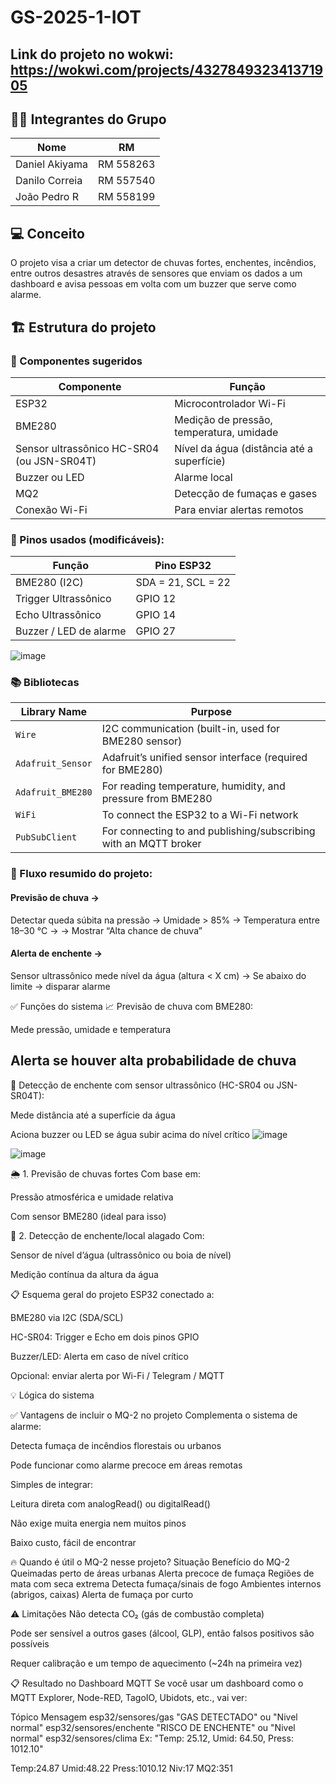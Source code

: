 # GS-2025-1-IOT

## Link do projeto no wokwi: https://wokwi.com/projects/432784932341371905

## 👨‍💻 Integrantes do Grupo
| Nome           | RM        |
|----------------|-----------|
| Daniel Akiyama | RM 558263 |
| Danilo Correia | RM 557540 |
| João Pedro R   | RM 558199 |

## 💻 Conceito
O projeto visa a criar um detector de chuvas fortes, enchentes, incêndios, entre outros desastres através de sensores que enviam os dados a um dashboard e avisa pessoas em volta com um buzzer que serve como alarme.

## 🏗️ Estrutura do projeto
### 🧰 Componentes sugeridos
|Componente	                                  | Função                                    |
|---------------------------------------------|-------------------------------------------|
|ESP32                                        | Microcontrolador Wi-Fi                    |
|BME280	                                      | Medição de pressão, temperatura, umidade  |
|Sensor ultrassônico HC-SR04 (ou JSN-SR04T)	  | Nível da água (distância até a superfície)|
|Buzzer ou LED	                              | Alarme local                              |
|MQ2                                          | Detecção de fumaças e gases               |
|Conexão Wi-Fi                	              | Para enviar alertas remotos               |

### 🧠 Pinos usados (modificáveis):
|Função	                |Pino ESP32        |
|-----------------------|------------------|
|BME280 (I2C)	          |SDA = 21, SCL = 22|
|Trigger Ultrassônico	  |GPIO 12           |
|Echo Ultrassônico	    |GPIO 14           |
|Buzzer / LED de alarme	|GPIO 27           |

![image](https://github.com/user-attachments/assets/533cbaa6-841b-4fe0-a9eb-21ed49b0098e)

### 📚 Bibliotecas
| Library Name      | Purpose                                                          |
| ----------------- | ---------------------------------------------------------------- |
| `Wire`            | I2C communication (built-in, used for BME280 sensor)             |
| `Adafruit_Sensor` | Adafruit’s unified sensor interface (required for BME280)        |
| `Adafruit_BME280` | For reading temperature, humidity, and pressure from BME280      |
| `WiFi`            | To connect the ESP32 to a Wi-Fi network                          |
| `PubSubClient`    | For connecting to and publishing/subscribing with an MQTT broker |

### 🔁 Fluxo resumido do projeto:

#### Previsão de chuva →
Detectar queda súbita na pressão →
Umidade > 85% →
Temperatura entre 18–30 °C →
→ Mostrar “Alta chance de chuva”

#### Alerta de enchente →
Sensor ultrassônico mede nível da água (altura < X cm) →
Se abaixo do limite → disparar alarme

✅ Funções do sistema
📈 Previsão de chuva com BME280:

Mede pressão, umidade e temperatura

Alerta se houver alta probabilidade de chuva
--
🌊 Detecção de enchente com sensor ultrassônico (HC-SR04 ou JSN-SR04T):

Mede distância até a superfície da água

Aciona buzzer ou LED se água subir acima do nível crítico
![image](https://github.com/user-attachments/assets/b1dd16ac-f042-40a5-8020-94d19f46e7d6)

![image](https://github.com/user-attachments/assets/8e2f2239-7c7f-4719-97db-4c92750e65a7)

🌦️ 1. Previsão de chuvas fortes
Com base em:

Pressão atmosférica e umidade relativa

Com sensor BME280 (ideal para isso)

🌊 2. Detecção de enchente/local alagado
Com:

Sensor de nível d’água (ultrassônico ou boia de nível)

Medição contínua da altura da água

📋 Esquema geral do projeto
ESP32 conectado a:

BME280 via I2C (SDA/SCL)

HC-SR04: Trigger e Echo em dois pinos GPIO

Buzzer/LED: Alerta em caso de nível crítico

Opcional: enviar alerta por Wi-Fi / Telegram / MQTT

💡 Lógica do sistema




✅ Vantagens de incluir o MQ-2 no projeto
Complementa o sistema de alarme:

Detecta fumaça de incêndios florestais ou urbanos

Pode funcionar como alarme precoce em áreas remotas

Simples de integrar:

Leitura direta com analogRead() ou digitalRead()

Não exige muita energia nem muitos pinos

Baixo custo, fácil de encontrar

🔥 Quando é útil o MQ-2 nesse projeto?
Situação	Benefício do MQ-2
Queimadas perto de áreas urbanas	Alerta precoce de fumaça
Regiões de mata com seca extrema	Detecta fumaça/sinais de fogo
Ambientes internos (abrigos, caixas)	Alerta de fumaça por curto

⚠️ Limitações
Não detecta CO₂ (gás de combustão completa)

Pode ser sensível a outros gases (álcool, GLP), então falsos positivos são possíveis

Requer calibração e um tempo de aquecimento (~24h na primeira vez)

📋 Resultado no Dashboard MQTT
Se você usar um dashboard como o MQTT Explorer, Node-RED, TagoIO, Ubidots, etc., vai ver:

Tópico	Mensagem
esp32/sensores/gas	"GAS DETECTADO" ou "Nivel normal"
esp32/sensores/enchente	"RISCO DE ENCHENTE" ou "Nivel normal"
esp32/sensores/clima	Ex: "Temp: 25.12, Umid: 64.50, Press: 1012.10"

Temp:24.87 Umid:48.22 Press:1010.12 Niv:17 MQ2:351
